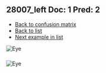 ## 28007_left Doc: 1 Pred: 2
- [Back to confusion matrix](https://github.com/juliandewit/kaggle_retinopathy/blob/master/matrix.md)
- [Back to list](https://github.com/juliandewit/kaggle_retinopathy/blob/master/lists/12/list.md)
- [Next example in list](https://github.com/juliandewit/kaggle_retinopathy/blob/master/lists/12/28/28113_right.md)

![Eye](https://retinopaty.blob.core.windows.net/size1024/28007_left_1.jpeg)

### 

![Eye]()
